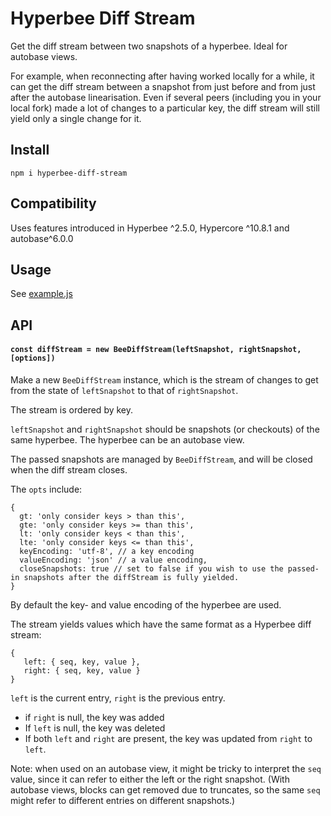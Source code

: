 # Hyperbee Diff Stream

Get the diff stream between two snapshots of a hyperbee. Ideal for autobase views.

For example, when reconnecting after having worked locally for a while,
it can get the diff stream between a snapshot from just before and from just after the autobase linearisation.
Even if several peers (including you in your local fork) made a lot of changes to a particular key, the diff stream will still yield only a single change for it.

## Install
`npm i hyperbee-diff-stream`

## Compatibility
Uses features introduced in Hyperbee ^2.5.0, Hypercore ^10.8.1 and autobase^6.0.0

## Usage
See [example.js](./example.js)

## API

#### `const diffStream = new BeeDiffStream(leftSnapshot, rightSnapshot, [options])`

Make a new `BeeDiffStream` instance, which is the stream of changes to get from the state of `leftSnapshot` to that of `rightSnapshot`.

The stream is ordered by key.

`leftSnapshot` and `rightSnapshot` should be snapshots (or checkouts) of the same hyperbee. The hyperbee can be an autobase view.

The passed snapshots are managed by `BeeDiffStream`, and will be closed when the diff stream closes.

The `opts` include:

```
{
  gt: 'only consider keys > than this',
  gte: 'only consider keys >= than this',
  lt: 'only consider keys < than this',
  lte: 'only consider keys <= than this',
  keyEncoding: 'utf-8', // a key encoding
  valueEncoding: 'json' // a value encoding,
  closeSnapshots: true // set to false if you wish to use the passed-in snapshots after the diffStream is fully yielded.
}
```
By default the key- and value encoding of the hyperbee are used.

The stream yields values which have the same format as a Hyperbee diff stream:

```
{
   left: { seq, key, value },
   right: { seq, key, value }
}
```

`left` is the current entry, `right` is the previous entry.

- if `right` is null, the key was added
- If `left` is null, the key was deleted
- If both `left` and `right` are present, the key was updated from `right` to `left`.

Note: when used on an autobase view, it might be tricky to interpret the `seq` value,
since it can refer to either the left or the right snapshot.
(With autobase views, blocks can get removed due to truncates, so the same `seq` might refer to different entries on different snapshots.)

